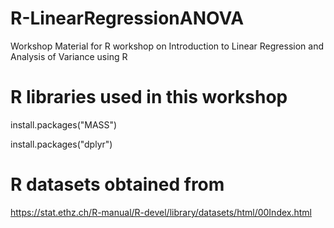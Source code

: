 # R-LinearRegressionANOVA
Workshop Material for R workshop on Introduction to Linear Regression and Analysis of Variance using R

# R libraries used in this workshop

install.packages("MASS")

install.packages("dplyr")

# R datasets obtained from 

https://stat.ethz.ch/R-manual/R-devel/library/datasets/html/00Index.html
